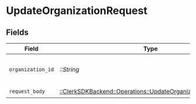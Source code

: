 # UpdateOrganizationRequest


## Fields

| Field                                                                                                                    | Type                                                                                                                     | Required                                                                                                                 | Description                                                                                                              |
| ------------------------------------------------------------------------------------------------------------------------ | ------------------------------------------------------------------------------------------------------------------------ | ------------------------------------------------------------------------------------------------------------------------ | ------------------------------------------------------------------------------------------------------------------------ |
| `organization_id`                                                                                                        | *::String*                                                                                                               | :heavy_check_mark:                                                                                                       | The ID of the organization to update                                                                                     |
| `request_body`                                                                                                           | [::ClerkSDKBackend::Operations::UpdateOrganizationRequestBody](../../models/operations/updateorganizationrequestbody.md) | :heavy_check_mark:                                                                                                       | N/A                                                                                                                      |